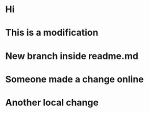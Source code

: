 # Hi
# This is a modification
# New branch inside readme.md

# Someone made a change online
# Another local change
